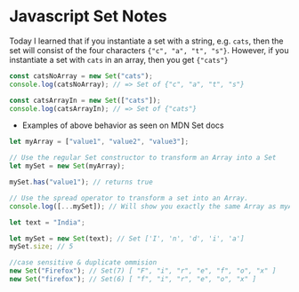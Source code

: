 # Javascript Set Notes

Today I learned that if you instantiate a set with a string, e.g. `cats`, then the set will consist of the four characters `{"c", "a", "t", "s"}`. However, if you instantiate a set with `cats` in an array, then you get `{"cats"}`

```javascript
const catsNoArray = new Set("cats");
console.log(catsNoArray); // => Set of {"c", "a", "t", "s"}

const catsArrayIn = new Set(["cats"]);
console.log(catsArrayIn); // => Set of {"cats"}
```

- Examples of above behavior as seen on MDN Set docs

```javascript
let myArray = ["value1", "value2", "value3"];

// Use the regular Set constructor to transform an Array into a Set
let mySet = new Set(myArray);

mySet.has("value1"); // returns true

// Use the spread operator to transform a set into an Array.
console.log([...mySet]); // Will show you exactly the same Array as myArray
```

```javascript
let text = "India";

let mySet = new Set(text); // Set ['I', 'n', 'd', 'i', 'a']
mySet.size; // 5

//case sensitive & duplicate ommision
new Set("Firefox"); // Set(7) [ "F", "i", "r", "e", "f", "o", "x" ]
new Set("firefox"); // Set(6) [ "f", "i", "r", "e", "o", "x" ]
```

